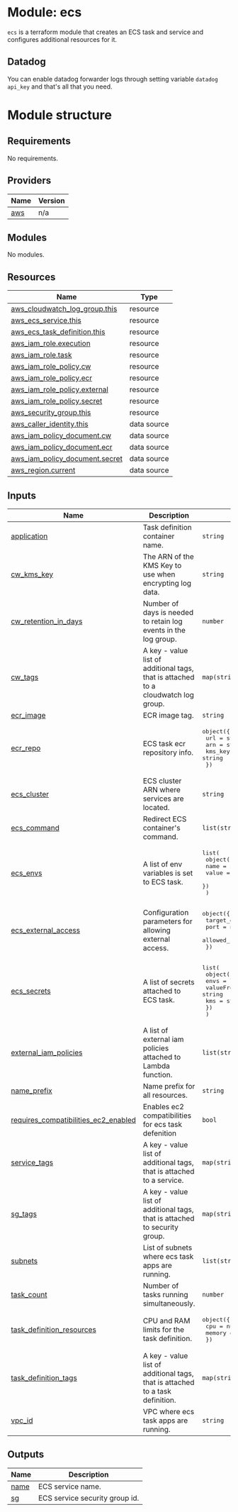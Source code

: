 # Module: ecs

`ecs` is a terraform module that creates an ECS task and service and configures additional resources for it.

## Datadog

You can enable datadog forwarder logs through setting variable `datadog api_key` and that's all that you need.

# Module structure

<!-- BEGINNING OF PRE-COMMIT-TERRAFORM DOCS HOOK -->
## Requirements

No requirements.

## Providers

| Name | Version |
|------|---------|
| <a name="provider_aws"></a> [aws](#provider\_aws) | n/a |

## Modules

No modules.

## Resources

| Name | Type |
|------|------|
| [aws_cloudwatch_log_group.this](https://registry.terraform.io/providers/hashicorp/aws/latest/docs/resources/cloudwatch_log_group) | resource |
| [aws_ecs_service.this](https://registry.terraform.io/providers/hashicorp/aws/latest/docs/resources/ecs_service) | resource |
| [aws_ecs_task_definition.this](https://registry.terraform.io/providers/hashicorp/aws/latest/docs/resources/ecs_task_definition) | resource |
| [aws_iam_role.execution](https://registry.terraform.io/providers/hashicorp/aws/latest/docs/resources/iam_role) | resource |
| [aws_iam_role.task](https://registry.terraform.io/providers/hashicorp/aws/latest/docs/resources/iam_role) | resource |
| [aws_iam_role_policy.cw](https://registry.terraform.io/providers/hashicorp/aws/latest/docs/resources/iam_role_policy) | resource |
| [aws_iam_role_policy.ecr](https://registry.terraform.io/providers/hashicorp/aws/latest/docs/resources/iam_role_policy) | resource |
| [aws_iam_role_policy.external](https://registry.terraform.io/providers/hashicorp/aws/latest/docs/resources/iam_role_policy) | resource |
| [aws_iam_role_policy.secret](https://registry.terraform.io/providers/hashicorp/aws/latest/docs/resources/iam_role_policy) | resource |
| [aws_security_group.this](https://registry.terraform.io/providers/hashicorp/aws/latest/docs/resources/security_group) | resource |
| [aws_caller_identity.this](https://registry.terraform.io/providers/hashicorp/aws/latest/docs/data-sources/caller_identity) | data source |
| [aws_iam_policy_document.cw](https://registry.terraform.io/providers/hashicorp/aws/latest/docs/data-sources/iam_policy_document) | data source |
| [aws_iam_policy_document.ecr](https://registry.terraform.io/providers/hashicorp/aws/latest/docs/data-sources/iam_policy_document) | data source |
| [aws_iam_policy_document.secret](https://registry.terraform.io/providers/hashicorp/aws/latest/docs/data-sources/iam_policy_document) | data source |
| [aws_region.current](https://registry.terraform.io/providers/hashicorp/aws/latest/docs/data-sources/region) | data source |

## Inputs

| Name | Description | Type | Default | Required |
|------|-------------|------|---------|:--------:|
| <a name="input_application"></a> [application](#input\_application) | Task definition container name. | `string` | n/a | yes |
| <a name="input_cw_kms_key"></a> [cw\_kms\_key](#input\_cw\_kms\_key) | The ARN of the KMS Key to use when encrypting log data. | `string` | `null` | no |
| <a name="input_cw_retention_in_days"></a> [cw\_retention\_in\_days](#input\_cw\_retention\_in\_days) | Number of days is needed to retain log events in the log group. | `number` | `0` | no |
| <a name="input_cw_tags"></a> [cw\_tags](#input\_cw\_tags) | A key - value list of additional tags, that is attached to a cloudwatch log group. | `map(string)` | `{}` | no |
| <a name="input_ecr_image"></a> [ecr\_image](#input\_ecr\_image) | ECR image tag. | `string` | `"latest"` | no |
| <a name="input_ecr_repo"></a> [ecr\_repo](#input\_ecr\_repo) | ECS task ecr repository info. | <pre>object({<br>    url     = string<br>    arn     = string<br>    kms_key = string<br>  })</pre> | n/a | yes |
| <a name="input_ecs_cluster"></a> [ecs\_cluster](#input\_ecs\_cluster) | ECS cluster ARN where services are located. | `string` | n/a | yes |
| <a name="input_ecs_command"></a> [ecs\_command](#input\_ecs\_command) | Redirect ECS container's command. | `list(string)` | `[]` | no |
| <a name="input_ecs_envs"></a> [ecs\_envs](#input\_ecs\_envs) | A list of env variables is set to ECS task. | <pre>list(<br>    object({<br>      name  = string<br>      value = string<br>    })<br>  )</pre> | `[]` | no |
| <a name="input_ecs_external_access"></a> [ecs\_external\_access](#input\_ecs\_external\_access) | Configuration parameters for allowing external access. | <pre>object({<br>    target_group_arn = string<br>    port             = number<br>    allowed_sg       = list(string)<br>  })</pre> | `null` | no |
| <a name="input_ecs_secrets"></a> [ecs\_secrets](#input\_ecs\_secrets) | A list of secrets attached to ECS task. | <pre>list(<br>    object({<br>      envs      = list(string)<br>      valueFrom = string<br>      kms       = string<br>    })<br>  )</pre> | `[]` | no |
| <a name="input_external_iam_policies"></a> [external\_iam\_policies](#input\_external\_iam\_policies) | A list of external iam policies attached to Lambda function. | `list(string)` | `[]` | no |
| <a name="input_name_prefix"></a> [name\_prefix](#input\_name\_prefix) | Name prefix for all resources. | `string` | n/a | yes |
| <a name="input_requires_compatibilities_ec2_enabled"></a> [requires\_compatibilities\_ec2\_enabled](#input\_requires\_compatibilities\_ec2\_enabled) | Enables ec2 compatibilities for ecs task defenition | `bool` | `false` | no |
| <a name="input_service_tags"></a> [service\_tags](#input\_service\_tags) | A key - value list of additional tags, that is attached to a service. | `map(string)` | `{}` | no |
| <a name="input_sg_tags"></a> [sg\_tags](#input\_sg\_tags) | A key - value list of additional tags, that is attached to security group. | `map(string)` | `{}` | no |
| <a name="input_subnets"></a> [subnets](#input\_subnets) | List of subnets where ecs task apps are running. | `list(string)` | n/a | yes |
| <a name="input_task_count"></a> [task\_count](#input\_task\_count) | Number of tasks running simultaneously. | `number` | `1` | no |
| <a name="input_task_definition_resources"></a> [task\_definition\_resources](#input\_task\_definition\_resources) | CPU and RAM limits for the task definition. | <pre>object({<br>    cpu    = number<br>    memory = number<br>  })</pre> | <pre>{<br>  "cpu": 512,<br>  "memory": 1024<br>}</pre> | no |
| <a name="input_task_definition_tags"></a> [task\_definition\_tags](#input\_task\_definition\_tags) | A key - value list of additional tags, that is attached to a task definition. | `map(string)` | `{}` | no |
| <a name="input_vpc_id"></a> [vpc\_id](#input\_vpc\_id) | VPC where ecs task apps are running. | `string` | n/a | yes |

## Outputs

| Name | Description |
|------|-------------|
| <a name="output_name"></a> [name](#output\_name) | ECS service name. |
| <a name="output_sg"></a> [sg](#output\_sg) | ECS service security group id. |
<!-- END OF PRE-COMMIT-TERRAFORM DOCS HOOK -->
